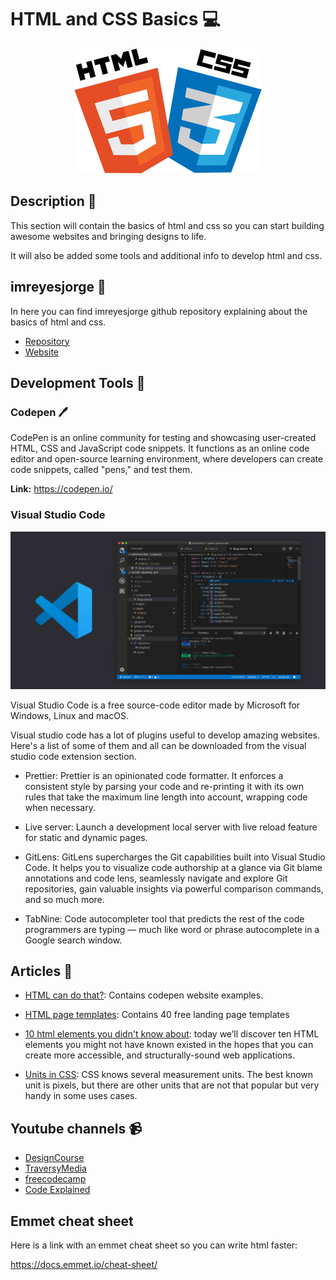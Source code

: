 # HTML and CSS Basics :computer:

<p align="center">
    <img src="./images/html1.png" alt="logo width="250">
</p>

## Description :paperclip:

This section will contain the basics of html and css so you can start building awesome websites and bringing designs to life.

It will also be added some tools and additional info to develop html and css.

## imreyesjorge :bearded_person:

In here you can find imreyesjorge github repository explaining about the basics of html and css.

-   [Repository](https://github.com/imreyesjorge/HTMLyCSS/)
-   [Website](https://imreyesjorge.github.io/HTMLyCSS/)

## Development Tools :toolbox:

### Codepen :pen:

CodePen is an online community for testing and showcasing user-created HTML, CSS and JavaScript code snippets. It functions as an online code editor and open-source learning environment, where developers can create code snippets, called "pens," and test them.

**Link:** https://codepen.io/

### Visual Studio Code

![vs](./images/vscode.png)

Visual Studio Code is a free source-code editor made by Microsoft for Windows, Linux and macOS.

Visual studio code has a lot of plugins useful to develop amazing websites. Here's a list of some of them and all can be downloaded from the visual studio code extension section.

-   Prettier: Prettier is an opinionated code formatter. It enforces a consistent style by parsing your code and re-printing it with its own rules that take the maximum line length into account, wrapping code when necessary.

-   Live server: Launch a development local server with live reload feature for static and dynamic pages.

-   GitLens: GitLens supercharges the Git capabilities built into Visual Studio Code. It helps you to visualize code authorship at a glance via Git blame annotations and code lens, seamlessly navigate and explore Git repositories, gain valuable insights via powerful comparison commands, and so much more.

-   TabNine: Code autocompleter tool that predicts the rest of the code programmers are typing — much like word or phrase autocomplete in a Google search window.

## Articles :paperclip:

-   [HTML can do that?](https://dev.to/ananyaneogi/html-can-do-that-c0n): Contains codepen website examples.

-   [HTML page templates](https://dev.to/davidepacilio/40-free-html-landing-page-templates-3gfp): Contains 40 free landing page templates

-   [10 html elements you didn't know about](https://dev.to/emmabostian/10-html-element-you-didnt-know-you-needed-3jo4): today we’ll discover ten HTML elements you might not have known existed in the hopes that you can create more accessible, and structurally-sound web applications.

-   [Units in CSS](https://dev.to/matthias/units-in-css-em-rem-pt-px-vw-vh-vmin-vmax-ex-ch-53l0): CSS knows several measurement units. The best known unit is pixels, but there are other units that are not that popular but very handy in some uses cases.

## Youtube channels :video_camera:

-   [DesignCourse](https://www.youtube.com/user/DesignCourse)
-   [TraversyMedia](https://www.youtube.com/watch?v=X1dz0xRbSJc)
-   [freecodecamp](https://www.youtube.com/watch?v=pQN-pnXPaVg)
-   [Code Explained](https://www.youtube.com/channel/UC8n8ftV94ZU_DJLOLtrpORA)

## Emmet cheat sheet

Here is a link with an emmet cheat sheet so you can write html faster:

https://docs.emmet.io/cheat-sheet/

